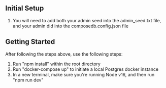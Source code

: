 ## Initial Setup

1. You will need to add both your admin seed into the admin_seed.txt file, and your admin did into the composedb.config.json file 

## Getting Started

After following the steps above, use the following steps:

1. Run "npm install" within the root directory
2. Run "docker-compose up" to initiate a local Postgres docker instance
3. In a new terminal, make sure you're running Node v16, and then run "npm run dev"


